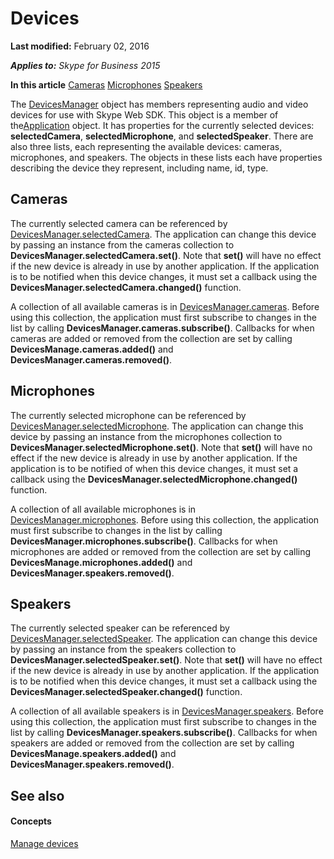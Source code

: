 
# Devices

 **Last modified:** February 02, 2016

 _**Applies to:** Skype for Business 2015_

 **In this article**
[Cameras](#sectionSection0)
[Microphones](#sectionSection1)
[Speakers](#sectionSection2)


The [DevicesManager](http://technet.microsoft.com/library/0678cf66-ceec-409f-8723-6e9bb4355024%28Office.14%29.aspx) object has members representing audio and video devices for use with Skype Web SDK. This object is a member of the[Application](http://technet.microsoft.com/library/e0969542-53e2-473a-b02f-2554b01451f1%28Office.14%29.aspx) object. It has properties for the currently selected devices: **selectedCamera**, **selectedMicrophone**, and **selectedSpeaker**. There are also three lists, each representing the available devices: cameras, microphones, and speakers. The objects in these lists each have properties describing the device they represent, including name, id, type.

## Cameras
<a name="sectionSection0"> </a>

The currently selected camera can be referenced by [DevicesManager.selectedCamera](http://technet.microsoft.com/library/0678cf66-ceec-409f-8723-6e9bb4355024%28Office.14%29.aspx). The application can change this device by passing an instance from the cameras collection to  **DevicesManager.selectedCamera.set()**. Note that **set()** will have no effect if the new device is already in use by another application. If the application is to be notified when this device changes, it must set a callback using the **DevicesManager.selectedCamera.changed()** function.

A collection of all available cameras is in [DevicesManager.cameras](http://technet.microsoft.com/library/0678cf66-ceec-409f-8723-6e9bb4355024%28Office.14%29.aspx). Before using this collection, the application must first subscribe to changes in the list by calling  **DevicesManager.cameras.subscribe()**. Callbacks for when cameras are added or removed from the collection are set by calling **DevicesManage.cameras.added()** and **DevicesManager.cameras.removed()**.


## Microphones
<a name="sectionSection1"> </a>

The currently selected microphone can be referenced by [DevicesManager.selectedMicrophone](http://technet.microsoft.com/library/0678cf66-ceec-409f-8723-6e9bb4355024%28Office.14%29.aspx). The application can change this device by passing an instance from the microphones collection to  **DevicesManager.selectedMicrophone.set()**. Note that **set()** will have no effect if the new device is already in use by another application. If the application is to be notified of when this device changes, it must set a callback using the **DevicesManager.selectedMicrophone.changed()** function.

A collection of all available microphones is in [DevicesManager.microphones](http://technet.microsoft.com/library/0678cf66-ceec-409f-8723-6e9bb4355024%28Office.14%29.aspx). Before using this collection, the application must first subscribe to changes in the list by calling  **DevicesManager.microphones.subscribe()**. Callbacks for when microphones are added or removed from the collection are set by calling **DevicesManage.microphones.added()** and **DevicesManager.speakers.removed()**.


## Speakers
<a name="sectionSection2"> </a>

The currently selected speaker can be referenced by [DevicesManager.selectedSpeaker](http://technet.microsoft.com/library/0678cf66-ceec-409f-8723-6e9bb4355024%28Office.14%29.aspx). The application can change this device by passing an instance from the speakers collection to  **DevicesManager.selectedSpeaker.set()**. Note that **set()** will have no effect if the new device is already in use by another application. If the application is to be notified when this device changes, it must set a callback using the **DevicesManager.selectedSpeaker.changed()** function.

A collection of all available speakers is in [DevicesManager.speakers](http://technet.microsoft.com/library/0678cf66-ceec-409f-8723-6e9bb4355024%28Office.14%29.aspx). Before using this collection, the application must first subscribe to changes in the list by calling  **DevicesManager.speakers.subscribe()**. Callbacks for when speakers are added or removed from the collection are set by calling **DevicesManage.speakers.added()** and **DevicesManager.speakers.removed()**.


## See also
<a name="sectionSection2"> </a>


#### Concepts


[Manage devices]( /ManageDevices.md)
